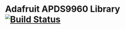 # Adafruit APDS9960 Library [![Build Status](https://travis-ci.org/adafruit/Adafruit_APDS9960_Library.svg?branch=master)](https://travis-ci.org/adafruit/Adafruit_APDS9960_Library)
